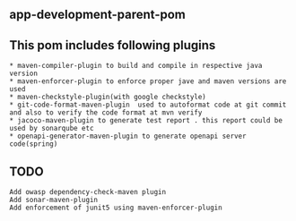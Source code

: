 ## app-development-parent-pom

## This pom includes following plugins
    * maven-compiler-plugin to build and compile in respective java version
    * maven-enforcer-plugin to enforce proper jave and maven versions are used
    * maven-checkstyle-plugin(with google checkstyle) 
    * git-code-format-maven-plugin  used to autoformat code at git commit and also to verify the code format at mvn verify
    * jacoco-maven-plugin to generate test report . this report could be used by sonarqube etc 
    * openapi-generator-maven-plugin to generate openapi server code(spring)

## TODO
    Add owasp dependency-check-maven plugin
    Add sonar-maven-plugin
    Add enforcement of junit5 using maven-enforcer-plugin 